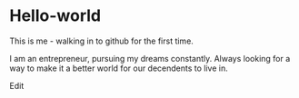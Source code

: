 # Hello-world
This is me - walking in to github for the first time.

I am an entrepreneur, pursuing my dreams constantly.
Always looking for a way to make it a better world for our decendents to live in.

Edit
